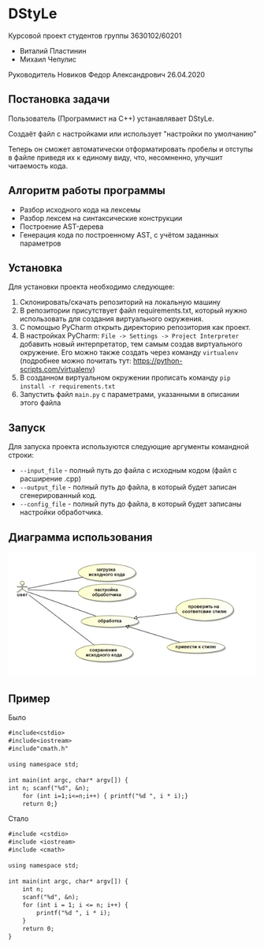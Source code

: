 # DStyLe

Курсовой проект студентов группы 3630102/60201
* Виталий Пластинин
* Михаил Чепулис 

Руководитель Новиков Федор Александрович
26.04.2020

## Постановка задачи 
Пользователь (Программист на С++) устанавлявает DStyLe.

Создаёт файл с настройками или использует "настройки по умолчанию"

Теперь он сможет автоматически отформатировать пробелы 
и отступы в файле приведя их к единому виду, что, несомненно, улучшит читаемость кода.

## Алгоритм работы программы

* Разбор исходного кода на лексемы
* Разбор лексем на синтаксические конструкции
* Построение AST-дерева
* Генерация кода по построенному AST, с учётом заданных параметров 

## Установка
Для установки проекта необходимо следующее: 
1. Склонировать/скачать репозиторий на локальную машину 
2. В репозитории присутствует файл requirements.txt, который нужно использовать для создания виртуального окружения. 
3. С помощью PyCharm открыть директорию репозитория как проект. 
4. В настройках PyCharm: `File -> Settings -> Project Interpreter` добавить новый интерпретатор, тем самым 
создав виртуального окружение. Его можно также создать через команду `virtualenv` 
(подробнее можно почитать тут: https://python-scripts.com/virtualenv) 
5. В созданном виртуальном окружении прописать команду `pip install -r requirements.txt` 
6. Запустить файл `main.py` с параметрами, указанными в описании этого файла 

## Запуск 
Для запуска проекта используются следующие аргументы командной строки: 
* `--input_file` - полный путь до файла с исходным кодом (файл с расширение .cpp) 
* `--output_file` - полный путь до файла, в который будет записан сгенерированный код. 
* `--config_file` - полный путь до файла, в который будет записаны настройки обработчика. 

## Диаграмма использования

![](readme_img/диаграмма%20использования.jpg)

## Пример
Было 
```
#include<cstdio>
#include<iostream> 
#include"cmath.h"

using namespace std;

int main(int argc, char* argv[]) {
int n; scanf("%d", &n);
	for (int i=1;i<=n;i++) { printf("%d ", i * i);}
	return 0;}
```
Стало
```
#include <cstdio>
#include <iostream>
#include <cmath>

using namespace std;

int main(int argc, char* argv[]) {
	int n;
	scanf("%d", &n);
	for (int i = 1; i <= n; i++) {
		printf("%d ", i * i);
	}
	return 0;
}
```
